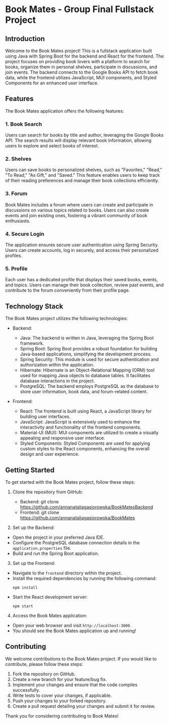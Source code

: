 # Book Mates - Group Final Fullstack Project

## Introduction
Welcome to the Book Mates project! This is a fullstack application built using Java with Spring Boot for the backend and React for the frontend. The project focuses on providing book lovers with a platform to search for books, organize them in personal shelves, participate in discussions, and join events. The backend connects to the Google Books API to fetch book data, while the frontend utilizes JavaScript, MUI components, and Styled Components for an enhanced user interface.

## Features
The Book Mates application offers the following features:

### 1. Book Search
Users can search for books by title and author, leveraging the Google Books API. The search results will display relevant book information, allowing users to explore and select books of interest.

### 2. Shelves
Users can save books to personalized shelves, such as "Favorites," "Read," "To Read," "As Gift," and "Saved." This feature enables users to keep track of their reading preferences and manage their book collections efficiently.

### 3. Forum
Book Mates includes a forum where users can create and participate in discussions on various topics related to books. Users can also create events and join existing ones, fostering a vibrant community of book enthusiasts.

### 4. Secure Login
The application ensures secure user authentication using Spring Security. Users can create accounts, log in securely, and access their personalized profiles.

### 5. Profile
Each user has a dedicated profile that displays their saved books, events, and topics. Users can manage their book collection, review past events, and contribute to the forum conveniently from their profile page.

## Technology Stack
The Book Mates project utilizes the following technologies:

- Backend:
    - Java: The backend is written in Java, leveraging the Spring Boot framework.
    - Spring Boot: Spring Boot provides a robust foundation for building Java-based applications, simplifying the development process.
    - Spring Security: This module is used for secure authentication and authorization within the application.
    - Hibernate: Hibernate is an Object-Relational Mapping (ORM) tool used for mapping Java objects to database tables. It facilitates database interactions in the project.
    - PostgreSQL: The backend employs PostgreSQL as the database to store user information, book data, and forum-related content.

- Frontend:
    - React: The frontend is built using React, a JavaScript library for building user interfaces.
    - JavaScript: JavaScript is extensively used to enhance the interactivity and functionality of the frontend components.
    - Material-UI (MUI): MUI components are utilized to create a visually appealing and responsive user interface.
    - Styled Components: Styled Components are used for applying custom styles to the React components, enhancing the overall design and user experience.

## Getting Started
To get started with the Book Mates project, follow these steps:

1. Clone the repository from GitHub:
   - Backend: git clone https://github.com/annanataliagasiorowska/BookMatesBackend
   - Frontend: git clone https://github.com/annanataliagasiorowska/BookMates

2. Set up the Backend:
- Open the project in your preferred Java IDE.
- Configure the PostgreSQL database connection details in the `application.properties` file.
- Build and run the Spring Boot application.

3. Set up the Frontend:
- Navigate to the `frontend` directory within the project.
- Install the required dependencies by running the following command:
  ```
  npm install
  ```
- Start the React development server:
  ```
  npm start
  ```

4. Access the Book Mates application:
- Open your web browser and visit `http://localhost:3000`.
- You should see the Book Mates application up and running!

## Contributing
We welcome contributions to the Book Mates project. If you would like to contribute, please follow these steps:

1. Fork the repository on GitHub.
2. Create a new branch for your feature/bug fix.
3. Implement your changes and ensure that the code compiles successfully.
4. Write tests to cover your changes, if applicable.
5. Push your changes to your forked repository.
6. Create a pull request detailing your changes and submit it for review.

Thank you for considering contributing to Book Mates!